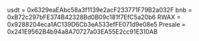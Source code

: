 usdt = 0x6329eaEAbc58a3f1139e2acF233771F79B2a032F
bnb = 0xB72c297bFE374B42328Bd0B09c181f7EfC5a20b6
RWAX = 0x9288204eca1AC139D6Cb3eA533efFE071d9e08e5
Presale = 0x241E9562B4b94a8A70727a03EA55E2cc91E310AB